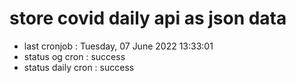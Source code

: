 # store covid daily api as json data

- last cronjob : Tuesday, 07 June 2022 13:33:01
- status og cron : success
- status daily cron : success
      
      